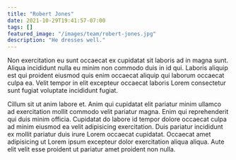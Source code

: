 ```yaml
---
title: "Robert Jones"
date: 2021-10-29T19:41:57-07:00
tags: []
featured_image: "/images/team/robert-jones.jpg"
description: "He dresses well."
---
```

Non exercitation eu sunt occaecat ex cupidatat sit laboris ad in magna sunt. Aliqua incididunt nulla eu minim non commodo duis in id qui. Laboris aliquip est qui proident eiusmod quis enim occaecat aliquip qui laborum occaecat culpa ea. Velit tempor in elit excepteur occaecat laboris Lorem consectetur sunt fugiat voluptate incididunt fugiat.

Cillum sit ut anim labore et. Anim qui cupidatat elit pariatur minim ullamco ad exercitation mollit commodo velit pariatur magna. Enim qui reprehenderit qui duis minim officia. Cupidatat do labore id tempor dolore occaecat culpa ad minim eiusmod ea velit adipisicing exercitation. Duis pariatur incididunt ex mollit pariatur duis irure Lorem occaecat cupidatat. Occaecat amet adipisicing ut Lorem ipsum excepteur dolor exercitation aliqua aliqua. Aute elit velit esse proident ut pariatur amet proident non nulla.
